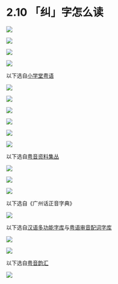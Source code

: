 # 2.10 「纠」字怎么读

![](/img/section2.10/import.png)

![](/img/section2.10/import2.png)

![](/img/section2.10/import3.png)

![](/img/section2.10/import4.png)

以下选自[小学堂粤语](http://xiaoxue.iis.sinica.edu.tw/yueyu)

![](/img/section2.10/import5.png)

![](/img/section2.10/import6.png)

![](/img/section2.10/import7.png)

![](/img/section2.10/import8.png)

![](/img/section2.10/import9.png)

![](/img/section2.10/import10.png)

以下选自[粤音资料集丛](http://www.jyut.net/)

![](/img/section2.10/import11.png)

![](/img/section2.10/import12.png)

![](/img/section2.10/import13.png)

以下选自《广州话正音字典》

![](/img/section2.10/import14.png)

以下选自[汉语多功能字库](http://humanum.arts.cuhk.edu.hk/Lexis/lexi-mf/)与[粤语审音配词字库](http://humanum.arts.cuhk.edu.hk/Lexis/lexi-can/)

![](/img/section2.10/import15.png)

![](/img/section2.10/import16.png)

以下选自[粤音韵汇](http://humanum.arts.cuhk.edu.hk/Lexis/Canton2/)

![](/img/section2.10/import17.png)

